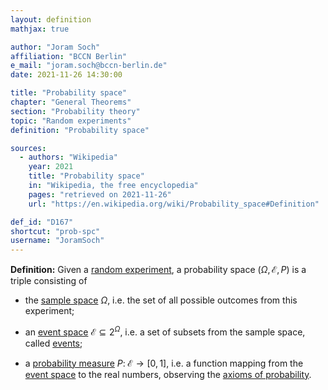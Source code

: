 ```yaml
---
layout: definition
mathjax: true

author: "Joram Soch"
affiliation: "BCCN Berlin"
e_mail: "joram.soch@bccn-berlin.de"
date: 2021-11-26 14:30:00

title: "Probability space"
chapter: "General Theorems"
section: "Probability theory"
topic: "Random experiments"
definition: "Probability space"

sources:
  - authors: "Wikipedia"
    year: 2021
    title: "Probability space"
    in: "Wikipedia, the free encyclopedia"
    pages: "retrieved on 2021-11-26"
    url: "https://en.wikipedia.org/wiki/Probability_space#Definition"

def_id: "D167"
shortcut: "prob-spc"
username: "JoramSoch"
---
```



**Definition:** Given a [random experiment](/D/rexp), a probability space $(\Omega, \mathcal{E}, P)$ is a triple consisting of

* the [sample space](/D/samp-spc) $\Omega$, i.e. the set of all possible outcomes from this experiment;

* an [event space](/D/eve-spc) $\mathcal{E} \subseteq 2^\Omega$, i.e. a set of subsets from the sample space, called [events](/D/reve);

* a [probability measure](/D/prob-meas) $P: \; \mathcal{E} \rightarrow [0,1]$, i.e. a function mapping from the [event space](/D/eve-spc) to the real numbers, observing the [axioms of probability](/D/prob-ax).